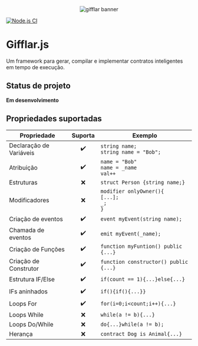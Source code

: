 <div align="center">
    <img src="https://i.imgur.com/mwbuYqE.png" alt="gifflar banner"/>
</div>

[![Node.js CI](https://github.com/GifflarJS-Framework/gifflar-library/actions/workflows/tests.yml/badge.svg)](https://github.com/GifflarJS-Framework/gifflar-library/actions/workflows/tests.yml)

# Gifflar.js

Um framework para gerar, compilar e implementar contratos inteligentes em tempo de execução.

## Status de projeto

**Em desenvolvimento**

## Propriedades suportadas

| Propriedade             |      Suporta       | Exemplo                                               |
| ----------------------- | :----------------: | ----------------------------------------------------- |
| Declaração de Variáveis | :heavy_check_mark: | `string name;`<br/> `string name = "Bob";`            |
| Atribuição              | :heavy_check_mark: | `name = "Bob"`<br/> `name = _name`<br/> `val++`       |
| Estruturas              |        :x:         | `struct Person {string name;}`                        |
| Modificadores           |        :x:         | `modifier onlyOwner(){`<br/>`[...];`<br/>`_;`<br/>`}` |
| Criação de eventos      | :heavy_check_mark: | `event myEvent(string name);`                         |
| Chamada de eventos      | :heavy_check_mark: | `emit myEvent(_name);`                                |
| Criação de Funções      | :heavy_check_mark: | `function myFuntion() public {...}`                   |
| Criação de Construtor   | :heavy_check_mark: | `function constructor() public {...}`                 |
| Estrutura IF/Else       | :heavy_check_mark: | `if(count == 1){...}else{...}`                        |
| IFs aninhados           | :heavy_check_mark: | `if(){if(){...}}`                                     |
| Loops For               | :heavy_check_mark: | `for(i=0;i<count;i++){...}`                           |
| Loops While             |        :x:         | `while(a != b){...}`                                  |
| Loops Do/While          |        :x:         | `do{...}while(a != b);`                               |
| Herança                 |        :x:         | `contract Dog is Animal{...}`                         |
